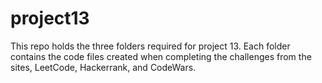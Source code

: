 # project13
This repo holds the three folders required for project 13. 
Each folder contains the code files created when completing the challenges from the sites,  LeetCode, Hackerrank, and CodeWars.
